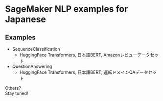 # SageMaker NLP examples for Japanese



## Examples
- SequenceClassification
  - HuggingFace Transformers, 日本語BERT, Amazonレビューデータセット
- QuestionAnswering
  - HuggingFace Transformers, 日本語BERT, 運転ドメインQAデータセット

Others?    
Stay tuned!
